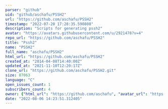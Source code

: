 ```yaml
---
parser: "github"
uid: "github/aschafu/PSSH2"
url: "https://github.com/aschafu/PSSH2"
timestamp: "2022-07-20 17:28:35.590808"
description: "Scripts for generating pssh2"
avatar: "https://avatars.githubusercontent.com/u/2921478?v=4"
repo_url: "https://github.com/aschafu/PSSH2"
title: "Pssh2"
name: "PSSH2"
full_name: "aschafu/PSSH2"
html_url: "https://github.com/aschafu/PSSH2"
created_at: "2014-04-08T14:40:00Z"
updated_at: "2021-11-10T12:20:17Z"
clone_url: "https://github.com/aschafu/PSSH2.git"
size: 87063
language: "C"
open_issues_count: 1
subscribers_count: 4
owner: {"html_url": "https://github.com/aschafu", "avatar_url": "https://avatars.githubusercontent.com/u/2921478?v=4", "login": "aschafu", "type": "User"}
date: "2022-08-06 14:23:51.312405"
---
```

